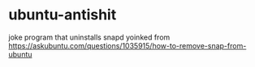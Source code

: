 # ubuntu-antishit
joke program that uninstalls snapd
yoinked from https://askubuntu.com/questions/1035915/how-to-remove-snap-from-ubuntu

